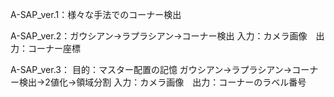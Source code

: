A-SAP_ver.1：様々な手法でのコーナー検出


A-SAP_ver.2：ガウシアン→ラプラシアン→コーナー検出
入力：カメラ画像　出力：コーナー座標


A-SAP_ver.3：
目的：マスター配置の記憶
ガウシアン→ラプラシアン→コーナー検出→2値化→領域分割
入力：カメラ画像　出力：コーナーのラベル番号
